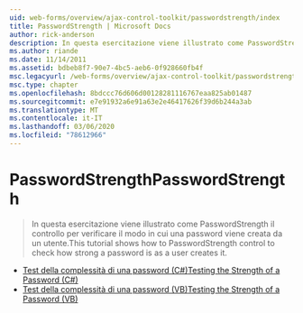 ```yaml
---
uid: web-forms/overview/ajax-control-toolkit/passwordstrength/index
title: PasswordStrength | Microsoft Docs
author: rick-anderson
description: In questa esercitazione viene illustrato come PasswordStrength il controllo per verificare il modo in cui una password viene creata da un utente.
ms.author: riande
ms.date: 11/14/2011
ms.assetid: bdbeb8f7-90e7-4bc5-aeb6-0f928660fb4f
msc.legacyurl: /web-forms/overview/ajax-control-toolkit/passwordstrength
msc.type: chapter
ms.openlocfilehash: 8bdccc76d606d00128281116767eaa825ab01487
ms.sourcegitcommit: e7e91932a6e91a63e2e46417626f39d6b244a3ab
ms.translationtype: MT
ms.contentlocale: it-IT
ms.lasthandoff: 03/06/2020
ms.locfileid: "78612966"
---
```

# <a name="passwordstrength"></a><span data-ttu-id="7a35f-103">PasswordStrength</span><span class="sxs-lookup"><span data-stu-id="7a35f-103">PasswordStrength</span></span>

> <span data-ttu-id="7a35f-104">In questa esercitazione viene illustrato come PasswordStrength il controllo per verificare il modo in cui una password viene creata da un utente.</span><span class="sxs-lookup"><span data-stu-id="7a35f-104">This tutorial shows how to PasswordStrength control to check how strong a password is as a user creates it.</span></span>

- [<span data-ttu-id="7a35f-105">Test della complessità di una password (C#)</span><span class="sxs-lookup"><span data-stu-id="7a35f-105">Testing the Strength of a Password (C#)</span></span>](testing-the-strength-of-a-password-cs.md)
- [<span data-ttu-id="7a35f-106">Test della complessità di una password (VB)</span><span class="sxs-lookup"><span data-stu-id="7a35f-106">Testing the Strength of a Password (VB)</span></span>](testing-the-strength-of-a-password-vb.md)
